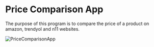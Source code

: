 # Price Comparison App

The purpose of this program is to compare the price of a product on amazon, trendyol and n11 websites.

![PriceComparisonApp](https://user-images.githubusercontent.com/114625102/211348984-ed549398-58ce-4b43-9c69-7c46647abf59.png)

